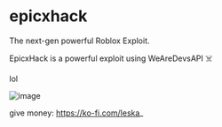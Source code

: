 # epicxhack
The next-gen powerful Roblox Exploit.

EpicxHack is a powerful exploit using WeAreDevsAPI ☠️

lol

![image](https://user-images.githubusercontent.com/82216890/213182289-162fafd6-140a-4dc4-850d-d61de8010a80.png)











give money: https://ko-fi.com/leska_
